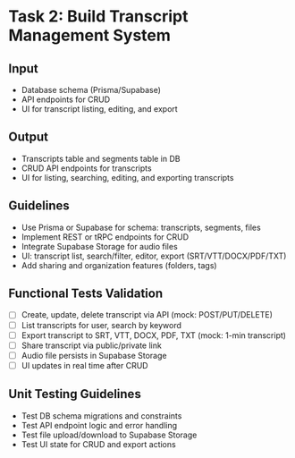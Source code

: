 # Task 2: Build Transcript Management System

## Input
- Database schema (Prisma/Supabase)
- API endpoints for CRUD
- UI for transcript listing, editing, and export

## Output
- Transcripts table and segments table in DB
- CRUD API endpoints for transcripts
- UI for listing, searching, editing, and exporting transcripts

## Guidelines
- Use Prisma or Supabase for schema: transcripts, segments, files
- Implement REST or tRPC endpoints for CRUD
- Integrate Supabase Storage for audio files
- UI: transcript list, search/filter, editor, export (SRT/VTT/DOCX/PDF/TXT)
- Add sharing and organization features (folders, tags)

## Functional Tests Validation
- [ ] Create, update, delete transcript via API (mock: POST/PUT/DELETE)
- [ ] List transcripts for user, search by keyword
- [ ] Export transcript to SRT, VTT, DOCX, PDF, TXT (mock: 1-min transcript)
- [ ] Share transcript via public/private link
- [ ] Audio file persists in Supabase Storage
- [ ] UI updates in real time after CRUD

## Unit Testing Guidelines
- Test DB schema migrations and constraints
- Test API endpoint logic and error handling
- Test file upload/download to Supabase Storage
- Test UI state for CRUD and export actions
